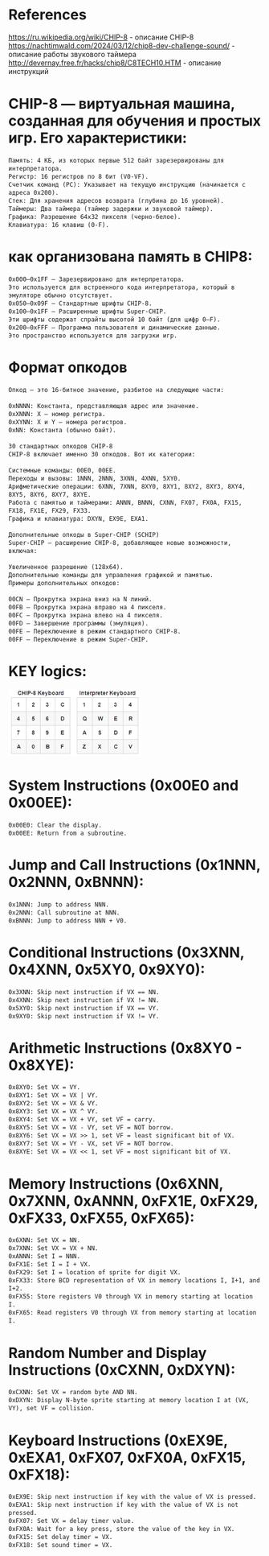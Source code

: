 # References
https://ru.wikipedia.org/wiki/CHIP-8 - описание CHIP-8 
https://nachtimwald.com/2024/03/12/chip8-dev-challenge-sound/ - описание работы звукового таймера
http://devernay.free.fr/hacks/chip8/C8TECH10.HTM - описание инструкций

# CHIP-8 — виртуальная машина, созданная для обучения и простых игр. Его характеристики:
    Память: 4 КБ, из которых первые 512 байт зарезервированы для интерпретатора.
    Регистр: 16 регистров по 8 бит (V0-VF).
    Счетчик команд (PC): Указывает на текущую инструкцию (начинается с адреса 0x200).
    Стек: Для хранения адресов возврата (глубина до 16 уровней).
    Таймеры: Два таймера (таймер задержки и звуковой таймер).
    Графика: Разрешение 64x32 пикселя (черно-белое).
    Клавиатура: 16 клавиш (0-F).

# как организована память в CHIP8:

    0x000–0x1FF — Зарезервировано для интерпретатора.
    Это используется для встроенного кода интерпретатора, который в эмуляторе обычно отсутствует.
    0x050–0x09F — Стандартные шрифты CHIP-8.
    0x100–0x1FF — Расширенные шрифты Super-CHIP.
    Эти шрифты содержат спрайты высотой 10 байт (для цифр 0–F).
    0x200–0xFFF — Программа пользователя и динамические данные.
    Это пространство используется для загрузки игр.

# Формат опкодов
    Опкод — это 16-битное значение, разбитое на следующие части:
    
    0xNNNN: Константа, представляющая адрес или значение.
    0xXNNN: X — номер регистра.
    0xXYNN: X и Y — номера регистров.
    0xNN: Константа (обычно байт).
    
    30 стандартных опкодов CHIP-8
    CHIP-8 включает именно 30 опкодов. Вот их категории:
    
    Системные команды: 00E0, 00EE.
    Переходы и вызовы: 1NNN, 2NNN, 3XNN, 4XNN, 5XY0.
    Арифметические операции: 6XNN, 7XNN, 8XY0, 8XY1, 8XY2, 8XY3, 8XY4, 8XY5, 8XY6, 8XY7, 8XYE.
    Работа с памятью и таймерами: ANNN, BNNN, CXNN, FX07, FX0A, FX15, FX18, FX1E, FX29, FX33.
    Графика и клавиатура: DXYN, EX9E, EXA1.
    
    Дополнительные опкоды в Super-CHIP (SCHIP)
    Super-CHIP — расширение CHIP-8, добавляющее новые возможности, включая:
    
    Увеличенное разрешение (128x64).
    Дополнительные команды для управления графикой и памятью.
    Примеры дополнительных опкодов:
    
    00CN — Прокрутка экрана вниз на N линий.
    00FB — Прокрутка экрана вправо на 4 пикселя.
    00FC — Прокрутка экрана влево на 4 пикселя.
    00FD — Завершение программы (эмуляция).
    00FE — Переключение в режим стандартного CHIP-8.
    00FF — Переключение в режим Super-CHIP.



# KEY logics:
![img.png](key_logic.png)


# System Instructions (0x00E0 and 0x00EE):  
    0x00E0: Clear the display.
    0x00EE: Return from a subroutine.
# Jump and Call Instructions (0x1NNN, 0x2NNN, 0xBNNN):  
    0x1NNN: Jump to address NNN.
    0x2NNN: Call subroutine at NNN.
    0xBNNN: Jump to address NNN + V0.
# Conditional Instructions (0x3XNN, 0x4XNN, 0x5XY0, 0x9XY0):  
    0x3XNN: Skip next instruction if VX == NN.
    0x4XNN: Skip next instruction if VX != NN.
    0x5XY0: Skip next instruction if VX == VY.
    0x9XY0: Skip next instruction if VX != VY.
# Arithmetic Instructions (0x8XY0 - 0x8XYE):  
    0x8XY0: Set VX = VY.
    0x8XY1: Set VX = VX | VY.
    0x8XY2: Set VX = VX & VY.
    0x8XY3: Set VX = VX ^ VY.
    0x8XY4: Set VX = VX + VY, set VF = carry.
    0x8XY5: Set VX = VX - VY, set VF = NOT borrow.
    0x8XY6: Set VX = VX >> 1, set VF = least significant bit of VX.
    0x8XY7: Set VX = VY - VX, set VF = NOT borrow.
    0x8XYE: Set VX = VX << 1, set VF = most significant bit of VX.
# Memory Instructions (0x6XNN, 0x7XNN, 0xANNN, 0xFX1E, 0xFX29, 0xFX33, 0xFX55, 0xFX65):  
    0x6XNN: Set VX = NN.
    0x7XNN: Set VX = VX + NN.
    0xANNN: Set I = NNN.
    0xFX1E: Set I = I + VX.
    0xFX29: Set I = location of sprite for digit VX.
    0xFX33: Store BCD representation of VX in memory locations I, I+1, and I+2.
    0xFX55: Store registers V0 through VX in memory starting at location I.
    0xFX65: Read registers V0 through VX from memory starting at location I.
# Random Number and Display Instructions (0xCXNN, 0xDXYN):  
    0xCXNN: Set VX = random byte AND NN.
    0xDXYN: Display N-byte sprite starting at memory location I at (VX, VY), set VF = collision.
# Keyboard Instructions (0xEX9E, 0xEXA1, 0xFX07, 0xFX0A, 0xFX15, 0xFX18):  
    0xEX9E: Skip next instruction if key with the value of VX is pressed.
    0xEXA1: Skip next instruction if key with the value of VX is not pressed.
    0xFX07: Set VX = delay timer value.
    0xFX0A: Wait for a key press, store the value of the key in VX.
    0xFX15: Set delay timer = VX.
    0xFX18: Set sound timer = VX.